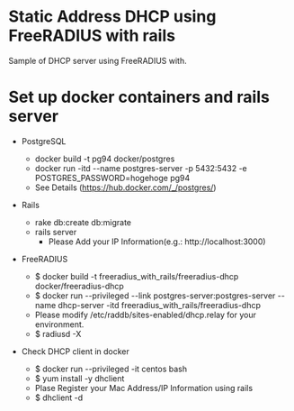 # Static Address DHCP using FreeRADIUS with rails
Sample of DHCP server using FreeRADIUS with.

# Set up docker containers and rails server
* PostgreSQL
    * docker build -t pg94 docker/postgres
    * docker run -itd --name postgres-server -p 5432:5432 -e POSTGRES_PASSWORD=hogehoge pg94
    * See Details (https://hub.docker.com/_/postgres/)

* Rails
    * rake db:create db:migrate
    * rails server
        * Please Add your IP Information(e.g.: http://localhost:3000)

* FreeRADIUS
    * $ docker build -t freeradius_with_rails/freeradius-dhcp docker/freeradius-dhcp
    * $ docker run --privileged --link postgres-server:postgres-server --name dhcp-server -itd freeradius_with_rails/freeradius-dhcp
    * Please modify /etc/raddb/sites-enabled/dhcp.relay for your environment.
    * $ radiusd -X

* Check DHCP client in docker
    * $ docker run --privileged -it centos bash
    * $ yum install -y dhclient
    * Plase Register your Mac Address/IP Information using rails
    * $ dhclient -d
